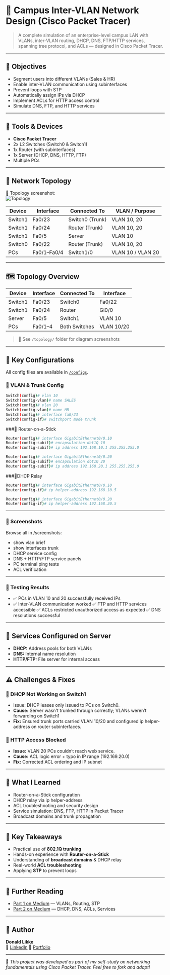 # 🧠 Campus Inter-VLAN Network Design (Cisco Packet Tracer)

> A complete simulation of an enterprise-level campus LAN with VLANs, inter-VLAN routing, DHCP, DNS, FTP/HTTP services, spanning tree protocol, and ACLs — designed in Cisco Packet Tracer.

---

## 🎯 Objectives

- Segment users into different VLANs (Sales & HR)
- Enable inter-VLAN communication using subinterfaces
- Prevent loops with STP
- Automatically assign IPs via DHCP
- Implement ACLs for HTTP access control
- Simulate DNS, FTP, and HTTP services

---

## 🧰 Tools & Devices

- **Cisco Packet Tracer**
- 2x L2 Switches (Switch0 & Switch1)
- 1x Router (with subinterfaces)
- 1x Server (DHCP, DNS, HTTP, FTP)
- Multiple PCs

---

## 🧱 Network Topology

📌 Topology screenshot:  
![Topology](./topology/Network_Topology.png)

| Device       | Interface      | Connected To    | VLAN / Purpose     |
|--------------|----------------|------------------|---------------------|
| Switch1      | Fa0/23         | Switch0 (Trunk) | VLAN 10, 20         |
| Switch1      | Fa0/24         | Router (Trunk)  | VLAN 10, 20         |
| Switch1      | Fa0/5          | Server          | VLAN 10             |
| Switch0      | Fa0/22         | Router (Trunk)  | VLAN 10, 20         |
| PCs          | Fa0/1–Fa0/4    | Switch1/0       | VLAN 10 / VLAN 20   |

---

## 🗺️ Topology Overview

| Device   | Interface  | Connected To | Interface  |
|----------|------------|--------------|------------|
| Switch1  | Fa0/23     | Switch0      | Fa0/22     |
| Switch1  | Fa0/24     | Router       | Gi0/0      |
| Server   | Fa0/5      | Switch1      | VLAN 10    |
| PCs      | Fa0/1–4    | Both Switches| VLAN 10/20 |

> 📌 See `/topology/` folder for diagram screenshots

---

## 🔧 Key Configurations

 All config files are available in [`/configs`](./configs).

### 🔸 VLAN & Trunk Config
```bash
Switch(config)# vlan 10
Switch(config-vlan)# name SALES
Switch(config)# vlan 20
Switch(config-vlan)# name HR
Switch(config)# interface fa0/23
Switch(config-if)# switchport mode trunk
```

###🔸 Router-on-a-Stick
```bash
Router(config)# interface GigabitEthernet0/0.10
Router(config-subif)# encapsulation dot1Q 10
Router(config-subif)# ip address 192.168.10.1 255.255.255.0

Router(config)# interface GigabitEthernet0/0.20
Router(config-subif)# encapsulation dot1Q 20
Router(config-subif)# ip address 192.168.20.1 255.255.255.0
```
###🔸DHCP Relay
```bash
Router(config)# interface GigabitEthernet0/0.10
Router(config-if)# ip helper-address 192.168.10.5

Router(config)# interface GigabitEthernet0/0.20
Router(config-if)# ip helper-address 192.168.20.5
```
---
### 📸 Screenshots
Browse all in /screenshots:

- show vlan brief
- show interfaces trunk
- DHCP service config
- DNS + HTTP/FTP service panels
- PC terminal ping tests
- ACL verification
---

### 🧪 Testing Results
- ✅ PCs in VLAN 10 and 20 successfully received IPs
- ✅ Inter-VLAN communication worked
✅ FTP and HTTP services accessible
✅ ACLs restricted unauthorized access as expected
✅ DNS resolutions successful
---

## 🔐 Services Configured on Server

- **DHCP:** Address pools for both VLANs
- **DNS:** Internal name resolution
- **HTTP/FTP:** File server for internal access

---

## ⚠️ Challenges & Fixes

### 🔴  DHCP Not Working on Switch1
- Issue: DHCP leases only issued to PCs on Switch0.
- **Cause:** Server wasn't trunked through correctly; VLANs weren’t forwarding on Switch1
- **Fix:** Ensured trunk ports carried VLAN 10/20 and configured ip helper-address on router subinterfaces.


### 🔴 HTTP Access Blocked
- **Issue:** VLAN 20 PCs couldn’t reach web service.
- **Cause:** ACL logic error + typo in IP range (192.169.20.0)
- **Fix:** Corrected ACL ordering and IP subnet
---

## 🧠 What I Learned
- Router-on-a-Stick configuration
- DHCP relay via ip helper-address
- ACL troubleshooting and security design
- Service simulation: DNS, FTP, HTTP in Packet Tracer
- Broadcast domains and trunk propagation

---

## 📘 Key Takeaways

- Practical use of **802.1Q trunking**
- Hands-on experience with **Router-on-a-Stick**
- Understanding of **broadcast domains** & DHCP relay
- Real-world **ACL troubleshooting**
- Applying **STP** to prevent loops

---

## 🔗 Further Reading

- [Part 1 on Medium](https://medium.com/@donaldlikke/building-a-campus-inter-vlan-network-in-cisco-packet-tracer-part-1-49d2898e909f) — VLANs, Routing, STP
- [Part 2 on Medium](https://medium.com/@donaldlikke/building-a-campus-inter-vlan-network-in-cisco-packet-tracer-part-2-da830af20ebc) — DHCP, DNS, ACLs, Services

---

## 🧠 Author

**Donald Likke**  
🔗 [LinkedIn](https://www.linkedin.com/in/donald-okputu-b7b431290/)
📁 [Portfolio](https://github.com/CodeNinja585)

---

📌 *This project was developed as part of my self-study on networking fundamentals using Cisco Packet Tracer. Feel free to fork and adapt!*

